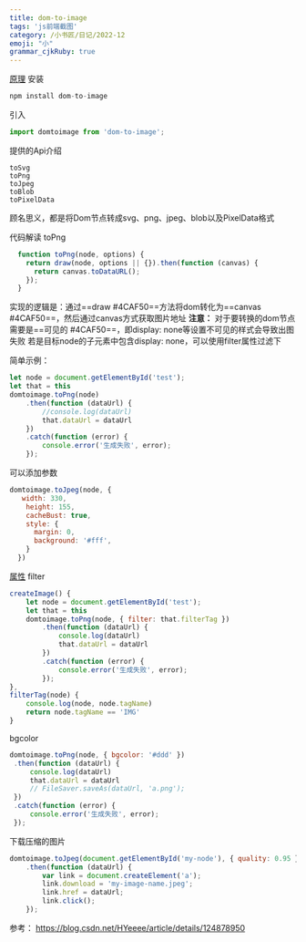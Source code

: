 ```yaml
---
title: dom-to-image
tags: 'js前端截图'
category: /小书匠/日记/2022-12
emoji: "小"
grammar_cjkRuby: true
---
```

[原理](https://www.jianshu.com/p/1628d41ec1ff)
安装

``` javascript
npm install dom-to-image
```
引入

``` javascript
import domtoimage from 'dom-to-image';
```

提供的Api介绍
```
toSvg
toPng
toJpeg
toBlob
toPixelData
```
顾名思义，都是将Dom节点转成svg、png、jpeg、blob以及PixelData格式

代码解读
toPng
```javascript
  function toPng(node, options) {
    return draw(node, options || {}).then(function (canvas) {
      return canvas.toDataURL();
    });
  }
```
实现的逻辑是：通过==draw #4CAF50==方法将dom转化为==canvas #4CAF50==，然后通过canvas方式获取图片地址
**注意：**
对于要转换的dom节点需要是==可见的 #4CAF50==，即display: none等设置不可见的样式会导致出图失败
若是目标node的子元素中包含display: none，可以使用filter属性过滤下

简单示例：

``` javascript
let node = document.getElementById('test');
let that = this
domtoimage.toPng(node)
	.then(function (dataUrl) {
		//console.log(dataUrl)
		that.dataUrl = dataUrl
	})
	.catch(function (error) {
		console.error('生成失败', error);
	});
```
可以添加参数

``` javascript
domtoimage.toJpeg(node, {
   width: 330,
    height: 155,
    cacheBust: true,
    style: {
      margin: 0,
      background: '#fff',
    }
  })

```

[属性]([dom-to-image](8c4665ef-b213-40fc-a5b7-6a4cce63980f#xsj_1671093263256))
filter

``` javascript
createImage() {
    let node = document.getElementById('test');
    let that = this
    domtoimage.toPng(node, { filter: that.filterTag })
        .then(function (dataUrl) {
            console.log(dataUrl)
            that.dataUrl = dataUrl
        })
        .catch(function (error) {
            console.error('生成失败', error);
        });
},
filterTag(node) {
    console.log(node, node.tagName)
    return node.tagName == 'IMG'
}
```
bgcolor

``` javascript
domtoimage.toPng(node, { bgcolor: '#ddd' })
 .then(function (dataUrl) {
     console.log(dataUrl)
     that.dataUrl = dataUrl
     // FileSaver.saveAs(dataUrl, 'a.png');
 })
 .catch(function (error) {
     console.error('生成失败', error);
 });

```
下载压缩的图片

``` javascript
domtoimage.toJpeg(document.getElementById('my-node'), { quality: 0.95 })
    .then(function (dataUrl) {
        var link = document.createElement('a');
        link.download = 'my-image-name.jpeg';
        link.href = dataUrl;
        link.click();
    });

```

参考：
https://blog.csdn.net/HYeeee/article/details/124878950
